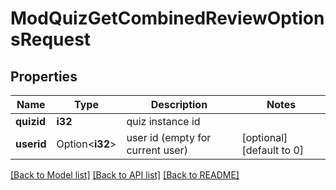 # ModQuizGetCombinedReviewOptionsRequest

## Properties

Name | Type | Description | Notes
------------ | ------------- | ------------- | -------------
**quizid** | **i32** | quiz instance id | 
**userid** | Option<**i32**> | user id (empty for current user) | [optional][default to 0]

[[Back to Model list]](../README.md#documentation-for-models) [[Back to API list]](../README.md#documentation-for-api-endpoints) [[Back to README]](../README.md)



